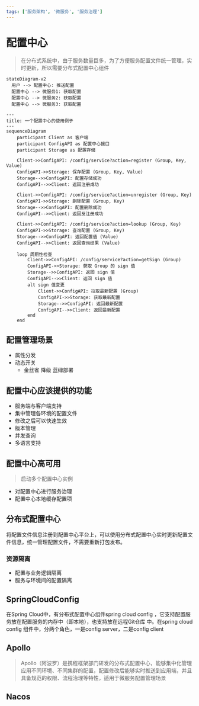 ```yaml
---
tags: ['服务架构', '微服务', '服务治理']
---
```


# 配置中心

> 在分布式系统中，由于服务数量巨多，为了方便服务配置文件统一管理，实时更新，所以需要分布式配置中心组件

```mermaid
stateDiagram-v2
  用户 --> 配置中心: 推送配置
  配置中心 --> 微服务1: 获取配置
  配置中心 --> 微服务2: 获取配置
  配置中心 --> 微服务3: 获取配置
```

```mermaid
---
title: 一个配置中心的使用例子
---
sequenceDiagram
    participant Client as 客户端
    participant ConfigAPI as 配置中心接口
    participant Storage as 配置存储

    Client->>ConfigAPI: /config/service?action=register (Group, Key, Value)
    ConfigAPI->>Storage: 保存配置 (Group, Key, Value)
    Storage-->>ConfigAPI: 配置存储成功
    ConfigAPI-->>Client: 返回注册成功

    Client->>ConfigAPI: /config/service?action=unregister (Group, Key)
    ConfigAPI->>Storage: 删除配置 (Group, Key)
    Storage-->>ConfigAPI: 配置删除成功
    ConfigAPI-->>Client: 返回反注册成功

    Client->>ConfigAPI: /config/service?action=lookup (Group, Key)
    ConfigAPI->>Storage: 查询配置 (Group, Key)
    Storage-->>ConfigAPI: 返回配置值 (Value)
    ConfigAPI-->>Client: 返回查询结果 (Value)

    loop 周期性检查
        Client->>ConfigAPI: /config/service?action=getSign (Group)
        ConfigAPI->>Storage: 获取 Group 的 sign 值
        Storage-->>ConfigAPI: 返回 sign 值
        ConfigAPI-->>Client: 返回 sign 值
        alt sign 值变更
            Client->>ConfigAPI: 拉取最新配置 (Group)
            ConfigAPI->>Storage: 获取最新配置
            Storage-->>ConfigAPI: 返回最新配置
            ConfigAPI-->>Client: 返回最新配置
        end
    end

```

## 配置管理场景

- 属性分发
- 动态开关
  - 金丝雀 降级 蓝绿部署

## 配置中心应该提供的功能

- 服务端与客户端支持
- 集中管理各环境的配置文件
- 修改之后可以快速生效
- 版本管理
- 并发查询
- 多语言支持

## 配置中心高可用

> 启动多个配置中心实例

- 对配置中心进行服务治理
- 配置中心本地缓存配置项

## 分布式配置中心

将配置文件信息注册到配置中心平台上，可以使用分布式配置中心实时更新配置文件信息，统一管理配置文件，不需要重新打包发布。

### 资源隔离

- 配置与业务逻辑隔离
- 服务与环境间的配置隔离

## SpringCloudConfig

在Spring Cloud中，有分布式配置中心组件spring cloud config ，它支持配置服务放在配置服务的内存中（即本地），也支持放在远程Git仓库 中。在spring cloud config 组件中，分两个角色，一是config server，二是config client

## Apollo

>Apollo（阿波罗）是携程框架部门研发的分布式配置中心，能够集中化管理应用不同环境、不同集群的配置，配置修改后能够实时推送到应用端，并且具备规范的权限、流程治理等特性，适用于微服务配置管理场景

## Nacos
